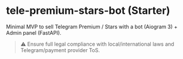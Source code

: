 # tele-premium-stars-bot (Starter)
Minimal MVP to sell Telegram Premium / Stars with a bot (Aiogram 3) + Admin panel (FastAPI).

> ⚠️ Ensure full legal compliance with local/international laws and Telegram/payment provider ToS.
